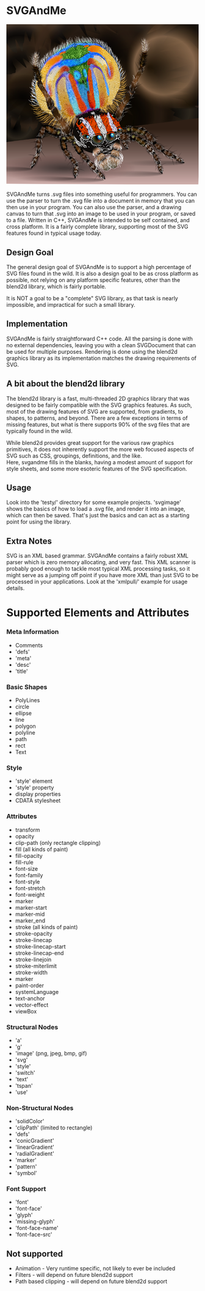# SVGAndMe

<img src="gallery/peacockspider.png" alt="peacockspider" width=640/></br>


SVGAndMe turns .svg files into something useful for programmers.  You can use
 the parser to turn the .svg file into a document in memory that you can then
 use in your program.  You can also use the parser, and a drawing canvas
 to turn that .svg into an image to be used in your program, or saved to a file.
 Written in C++, SVGAndMe is intended to be self contained, and cross platform.
 It is a fairly complete library, supporting most of the SVG features found in 
 typical usage today.
 

## Design Goal</br>
The general design goal of SVGAndMe is to support a high percentage
of SVG files found in the wild.  It is also a design goal to be as
cross platform as possible, not relying on any platform specific features, other
than the blend2d library, which is fairly portable.

It is NOT a goal to be a "complete" SVG library, as that task is nearly impossible,
and impractical for such a small library.

## Implementation</br>
SVGAndMe is fairly straightforward C++ code.  All the parsing is done with no 
external dependencies, leaving you with a clean SVGDocument that can be used
for multiple purposes.  Rendering is done using the blend2d graphics library 
as its implementation matches the drawing requirements of SVG.


## A bit about the blend2d library</br>
The blend2d library is a fast, multi-threaded 2D graphics library that was designed to be
fairly compatible with the SVG graphics features.  As such, most of the drawing features of SVG
are supported, from gradients, to shapes, to patterns, and beyond.  There are a few exceptions
in terms of missing features, but what is there supports 90% of the svg files that are
typically found in the wild.
 
While blend2d provides great support for the various raw graphics primitives, it does not
inherently support the more web focused aspects of SVG such as CSS, groupings, definitions, and the like.  
Here, svgandme fills in the blanks, having a modest amount of support for style sheets, and some more esoteric features 
of the SVG specification.



## Usage</br>
 Look into the 'testy/' directory for some example projects.  'svgimage' shows the basics of how to 
 load a .svg file, and render it into an image, which can then be saved.  That's just the basics
 and can act as a starting point for using the library.

## Extra Notes</br>
SVG is an XML based grammar.  SVGAndMe contains a fairly robust XML parser which is zero memory allocating, and very fast.  This XML scanner is probably good enough to tackle most typical XML processing tasks, so it might serve as a jumping off point if you have more XML than just SVG to be processed in your applications.  Look at the 'xmlpull/' example for usage details.


# Supported Elements and Attributes

### Meta Information
- Comments
- 'defs' 
- 'meta' 
- 'desc' 
- 'title'

### Basic Shapes

- PolyLines
- circle
- ellipse
- line
- polygon
- polyline
- path
- rect
- Text

### Style
- 'style' element
- 'style' property
- display properties
- CDATA stylesheet

### Attributes
- transform
- opacity
- clip-path (only rectangle clipping)
- fill (all kinds of paint)
- fill-opacity
- fill-rule
- font-size
- font-family
- font-style
- font-stretch
- font-weight
- marker
- marker-start
- marker-mid
- marker_end
- stroke (all kinds of paint)
- stroke-opacity
- stroke-linecap
- stroke-linecap-start
- stroke-linecap-end
- stroke-linejoin
- stroke-miterlimit
- stroke-width
- marker
- paint-order
- systemLanguage
- text-anchor
- vector-effect
- viewBox


### Structural Nodes
- 'a'
- 'g'
- 'image' (png, jpeg, bmp, gif)
- 'svg'
- 'style'
- 'switch'
- 'text'
- 'tspan'
- 'use'

### Non-Structural Nodes
- 'solidColor'
- 'clipPath' (limited to rectangle)
- 'defs'
- 'conicGradient'
- 'linearGradient'
- 'radialGradient'
- 'marker'
- 'pattern'
- 'symbol'

### Font Support
- 'font'
- 'font-face'
- 'glyph'
- 'missing-glyph'
- 'font-face-name'
- 'font-face-src'


## Not supported</br>
- Animation  - Very runtime specific, not likely to ever be included
- Filters    - will depend on future blend2d support
- Path based clipping - will depend on future blend2d support